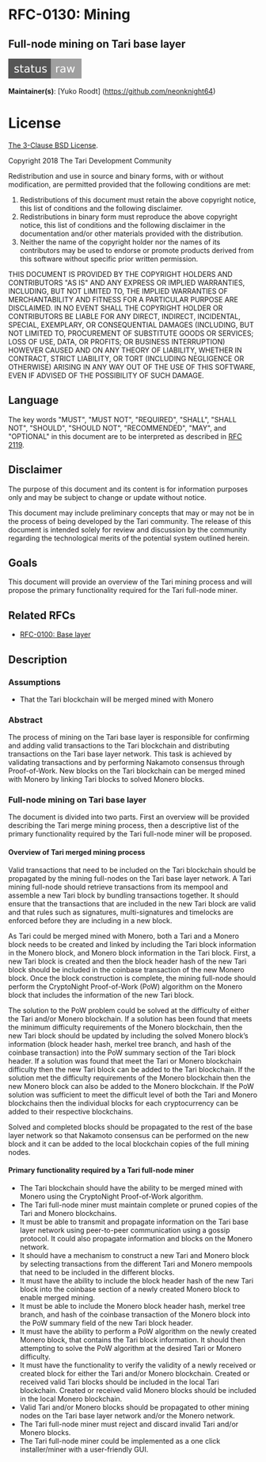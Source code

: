 # RFC-0130: Mining

## Full-node mining on Tari base layer

![status: raw](theme/images/status-raw.svg)

**Maintainer(s)**: [Yuko Roodt] (https://github.com/neonknight64)

# License

[ The 3-Clause BSD License](https://opensource.org/licenses/BSD-3-Clause).

Copyright 2018 The Tari Development Community

Redistribution and use in source and binary forms, with or without modification, are permitted provided that the
following conditions are met:

1. Redistributions of this document must retain the above copyright notice, this list of conditions and the following
   disclaimer.
2. Redistributions in binary form must reproduce the above copyright notice, this list of conditions and the following
   disclaimer in the documentation and/or other materials provided with the distribution.
3. Neither the name of the copyright holder nor the names of its contributors may be used to endorse or promote products
   derived from this software without specific prior written permission.

THIS DOCUMENT IS PROVIDED BY THE COPYRIGHT HOLDERS AND CONTRIBUTORS "AS IS" AND ANY EXPRESS OR IMPLIED WARRANTIES,
INCLUDING, BUT NOT LIMITED TO, THE IMPLIED WARRANTIES OF MERCHANTABILITY AND FITNESS FOR A PARTICULAR PURPOSE ARE
DISCLAIMED. IN NO EVENT SHALL THE COPYRIGHT HOLDER OR CONTRIBUTORS BE LIABLE FOR ANY DIRECT, INDIRECT, INCIDENTAL,
SPECIAL, EXEMPLARY, OR CONSEQUENTIAL DAMAGES (INCLUDING, BUT NOT LIMITED TO, PROCUREMENT OF SUBSTITUTE GOODS OR
SERVICES; LOSS OF USE, DATA, OR PROFITS; OR BUSINESS INTERRUPTION) HOWEVER CAUSED AND ON ANY THEORY OF LIABILITY,
WHETHER IN CONTRACT, STRICT LIABILITY, OR TORT (INCLUDING NEGLIGENCE OR OTHERWISE) ARISING IN ANY WAY OUT OF THE USE OF
THIS SOFTWARE, EVEN IF ADVISED OF THE POSSIBILITY OF SUCH DAMAGE.

## Language

The key words "MUST", "MUST NOT", "REQUIRED", "SHALL", "SHALL NOT", "SHOULD", "SHOULD NOT", "RECOMMENDED", "MAY", and
"OPTIONAL" in this document are to be interpreted as described in [RFC 2119](http://tools.ietf.org/html/rfc2119).

## Disclaimer

The purpose of this document and its content is for information purposes only and may be subject to change or update
without notice.

This document may include preliminary concepts that may or may not be in the process of being developed by the Tari
community. The release of this document is intended solely for review and discussion by the community regarding the
technological merits of the potential system outlined herein.

## Goals

This document will provide an overview of the Tari mining process and will propose the primary functionality required for the Tari full-node miner.

## Related RFCs

* [RFC-0100: Base layer](RFC-0100_BaseLayer.md)

## Description

### Assumptions
- That the Tari blockchain will be merged mined with Monero 

### Abstract

The process of mining on the Tari base layer is responsible for confirming and adding valid transactions to the Tari blockchain and distributing transactions on the Tari base layer network. This task is achieved by validating transactions and by performing Nakamoto consensus through Proof-of-Work. New blocks on the Tari blockchain can be merged mined with Monero by linking Tari blocks to solved Monero blocks.  

### Full-node mining on Tari base layer

The document is divided into two parts. First an overview will be provided describing the Tari merge mining process, then a descriptive list of the primary functionality required by the Tari full-node miner will be proposed.


####  Overview of Tari merged mining process

Valid transactions that need to be included on the Tari blockchain should be propagated by the mining full-nodes on the Tari base layer network. A Tari mining full-node should retrieve transactions from its mempool and assemble a new Tari block by bundling transactions together. It should ensure that the transactions that are included in the new Tari block are valid and that rules such as signatures, multi-signatures and timelocks are enforced before they are including in a new block.

As Tari could be merged mined with Monero, both a Tari and a Monero block needs to be created and linked by including the Tari block information in the Monero block, and Monero block information in the Tari block. First, a new Tari block is created and then the block header hash of the new Tari block should be included in the coinbase transaction of the new Monero block. Once the block construction is complete, the mining full-node should perform the CryptoNight Proof-of-Work (PoW) algorithm on the Monero block that includes the information of the new Tari block. 

The solution to the PoW problem could be solved at the difficulty of either the Tari and/or Monero blockchain. If a solution has been found that meets the minimum difficulty requirements of the Monero blockchain, then the new Tari block should be updated by including the solved Monero block’s information (block header hash, merkel tree branch, and hash of the coinbase transaction) into the PoW summary section of the Tari block header. If a solution was found that meet the Tari or Monero blockchain difficulty then the new Tari block can be added to the Tari blockchain. If the solution met the difficulty requirements of the Monero blockchain then the new Monero block can also be added to the Monero blockchain. If the PoW solution was sufficient to meet the difficult level of both the Tari and Monero blockchains then the individual blocks for each cryptocurrency can be added to their respective blockchains.

Solved and completed blocks should be propagated to the rest of the base layer network so that Nakamoto consensus can be performed on the new block and it can be added to the local blockchain copies of the full mining nodes.

####  Primary functionality required by a Tari full-node miner
- The Tari blockchain should have the ability to be merged mined with Monero using the CryptoNight Proof-of-Work algorithm. 
- The Tari full-node miner must maintain complete or pruned copies of the Tari and Monero blockchains.
- It must be able to transmit and propagate information on the Tari base layer network using peer-to-peer communication using a gossip protocol. It could also propagate information and blocks on the Monero network.
- It should have a mechanism to construct a new Tari and Monero block by selecting transactions from the different Tari and Monero mempools that need to be included in the different blocks.
- It must have the ability to include the block header hash of the new Tari block into the coinbase section of a newly created Monero block to enable merged mining.
- It must be able to include the Monero block header hash, merkel tree branch, and hash of the coinbase transaction of the Monero block into the PoW summary field of the new Tari block header. 
- It must have the ability to perform a PoW algorithm on the newly created Monero block, that contains the Tari block information. It should then attempting to solve the PoW algorithm at the desired Tari or Monero difficulty.  
- It must have the functionality to verify the validity of a newly received or created block for either the Tari and/or Monero blockchain. Created or received valid Tari blocks should be included in the local Tari blockchain. Created or received valid Monero blocks should be included in the local Monero blockchain.
- Valid Tari and/or Monero blocks should be propagated to other mining nodes on the Tari base layer network and/or the Monero network. 
- The Tari full-node miner must reject and discard invalid Tari and/or Monero blocks.  
- The Tari full-node miner could be implemented as a one click installer/miner with a user-friendly GUI.


